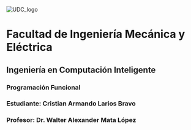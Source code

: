![UDC_logo](https://user-images.githubusercontent.com/96441511/190881118-cbb6a280-2d9a-4276-8d20-66e9550b2db5.png)

# Facultad de Ingeniería Mecánica y Eléctrica
## Ingeniería en Computación Inteligente
### Programación Funcional
### Estudiante: Cristian Armando Larios Bravo
### Profesor: Dr. Walter Alexander Mata López 
